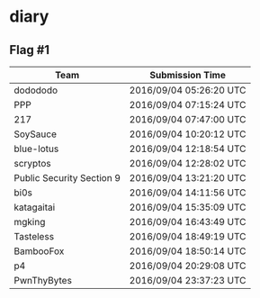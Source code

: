 # diary

## Flag #1

|Team|Submission Time|
|------------|------------------|
|dodododo|2016/09/04 05:26:20 UTC|
|PPP|2016/09/04 07:15:24 UTC|
|217|2016/09/04 07:47:00 UTC|
|SoySauce|2016/09/04 10:20:12 UTC|
|blue&#45;lotus|2016/09/04 12:18:54 UTC|
|scryptos|2016/09/04 12:28:02 UTC|
|Public Security Section 9|2016/09/04 13:21:20 UTC|
|bi0s|2016/09/04 14:11:56 UTC|
|katagaitai|2016/09/04 15:35:09 UTC|
|mgking|2016/09/04 16:43:49 UTC|
|Tasteless|2016/09/04 18:49:19 UTC|
|BambooFox|2016/09/04 18:50:14 UTC|
|p4|2016/09/04 20:29:08 UTC|
|PwnThyBytes|2016/09/04 23:37:23 UTC|

